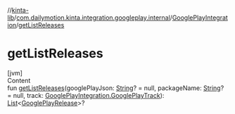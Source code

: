 //[kinta-lib](../../../index.md)/[com.dailymotion.kinta.integration.googleplay.internal](../index.md)/[GooglePlayIntegration](index.md)/[getListReleases](get-list-releases.md)



# getListReleases  
[jvm]  
Content  
fun [getListReleases](get-list-releases.md)(googlePlayJson: [String](https://kotlinlang.org/api/latest/jvm/stdlib/kotlin/-string/index.html)? = null, packageName: [String](https://kotlinlang.org/api/latest/jvm/stdlib/kotlin/-string/index.html)? = null, track: [GooglePlayIntegration.GooglePlayTrack](-google-play-track/index.md)): [List](https://kotlinlang.org/api/latest/jvm/stdlib/kotlin.collections/-list/index.html)<[GooglePlayRelease](../../com.dailymotion.kinta.integration.googleplay/-google-play-release/index.md)>?  



